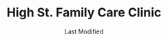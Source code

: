 ---
layout: location-page
date: Last Modified
description: "Local COVID-19 testing is available at High St. Family Care Clinic in Butler, Missouri, USA."
permalink: "locations/missouri/butler/high-st-family-care-clinic/"
tags:
  - locations
  - missouri
title: High St. Family Care Clinic
uniqueName: high-st-family-care-clinic
state: Missouri
stateAbbr: MO
hood: "Butler"
address: "706 S High St. "
city: "Butler"
zip: "64730"
zipsNearby: "66711 66741 66712 66735 66006 66010 66716 66013 66014 66015 66018 66019 66021 66734 66026 66701 66030 66032 66742 66743 66033 66746 66036 66101 66102 66103 66104 66105 66106 66109 66110 66111 66112 66115 66117 66118 66119 66160 66039 66040 66751 66042 66053 66754 66732 66755 66056 66756 66031 66051 66061 66062 66063 66064 66067 66071 66072 66762 66763 66075 66738 66767 66078 66079 66769 66080 66201 66202 66203 66204 66205 66206 66207 66208 66209 66210 66211 66212 66213 66214 66215 66216 66217 66218 66219 66220 66221 66222 66223 66224 66225 66226 66227 66250 66251 66276 66282 66283 66285 66286 66083 66772 66775 66085 66779 66780 66091 66092 64720 64722 64723 64724 64725 65603 64011 64012 64726 64013 64014 64015 64728 64016 64730 64019 64733 64734 64735 64738 64739 64740 64741 64742 65640 64743 64744 65649 65650 64745 64746 64747 64748 64029 64030 64034 64701 64750 65668 64040 65674 64752 64050 64051 64052 64053 64054 64055 64056 64057 64058 64756 64101 64102 64105 64106 64108 64109 64110 64111 64112 64113 64114 64116 64117 64118 64119 64120 64121 64123 64124 64125 64126 64127 64128 64129 64130 64131 64132 64133 64134 64136 64137 64138 64139 64141 64144 64145 64146 64147 64148 64149 64150 64151 64152 64153 64154 64155 64156 64157 64158 64161 64163 64164 64165 64166 64167 64168 64170 64171 64179 64180 64184 64187 64188 64190 64191 64195 64196 64197 64198 64199 64999 64061 64759 64766 64002 64063 64064 64065 64081 64082 64086 64761 64066 64762 64070 64763 64071 64765 64767 64769 64770 64771 64772 64075 64076 64776 64078 64080 65735 64083 64778 64779 64780 64781 64783 64784 65607 65785 64090 64788 64790 64093 65774 65779 65323 65332 65335 65305 65336 65337 65338 65355 65360 64172 64183 64185 64192 64193 64194 64789 64944 66279" 
mapUrl: "http://maps.apple.com/?q=High+St+Family+Care+Clinic&address=706+S+High+St,Butler,Missouri,64730"
locationType: Walk-in
phone: "660-200-7135"
website: "http://www.bcmhospital.com/?page_id=556"
onlineBooking: undefined
closed: undefined
closedUpdate: April 18th, 2020
notes: "By appointment only. Requires phone screen."
days: M, W, Th
hours: 7:30AM-6PM
altDays: Tu, F
altHours: 8AM-5PM
alt2Days: Saturdays
alt2Hours: 8:30AM-11:30AM
ctaMessage: Learn more
ctaUrl: "http://www.bcmhospital.com/?page_id=556"
---